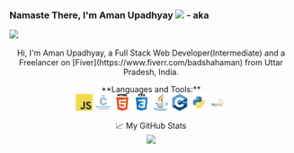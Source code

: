 ### Namaste There, I'm Aman Upadhyay <img src="https://media.giphy.com/media/hvRJCLFzcasrR4ia7z/giphy.gif" width="25px"> - aka 
<img src="asset/profile.gif">

<center>
<p>Hi, I'm Aman Upadhyay, a Full Stack Web Developer(Intermediate) and a Freelancer on [Fiver](https://www.fiverr.com/badshahaman) from Uttar Pradesh, India.</p>
<p>
**Languages and Tools:**
<br>
<code><img height="30" src="https://raw.githubusercontent.com/github/explore/80688e429a7d4ef2fca1e82350fe8e3517d3494d/topics/javascript/javascript.png"></code>
<code><img height="30" src="https://raw.githubusercontent.com/github/explore/80688e429a7d4ef2fca1e82350fe8e3517d3494d/topics/c/c.png"></code>
<code><img height="30" src="https://raw.githubusercontent.com/github/explore/80688e429a7d4ef2fca1e82350fe8e3517d3494d/topics/html/html.png"></code>
<code><img height="30" src="https://raw.githubusercontent.com/github/explore/5c058a388828bb5fde0bcafd4bc867b5bb3f26f3/topics/css/css.png"></code>
<code><img height="30" src="https://raw.githubusercontent.com/github/explore/80688e429a7d4ef2fca1e82350fe8e3517d3494d/topics/java/java.png"></code>
<code><img height="30" src="https://raw.githubusercontent.com/github/explore/80688e429a7d4ef2fca1e82350fe8e3517d3494d/topics/cpp/cpp.png"></code>
<code><img height="30" src="https://raw.githubusercontent.com/github/explore/80688e429a7d4ef2fca1e82350fe8e3517d3494d/topics/python/python.png"></code>
<code><img height="30" src="https://raw.githubusercontent.com/github/explore/80688e429a7d4ef2fca1e82350fe8e3517d3494d/topics/mysql/mysql.png"></code>
</p>
📈 My GitHub Stats <br>
<img align="center" src="https://github-readme-stats.vercel.app/api?username=B4DSH4H-AMAN&show_icons=true&theme=cobalt" />

</center>